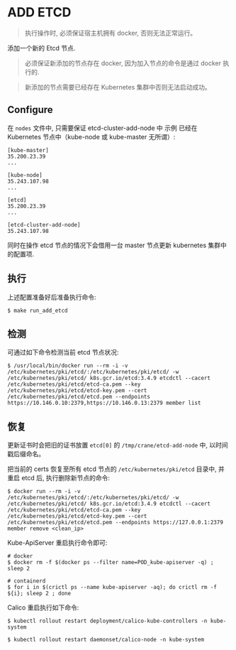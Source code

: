 # ADD ETCD

> 执行操作时, 必须保证宿主机拥有 docker, 否则无法正常运行。

添加一个新的 Etcd 节点.

> 必须保证新添加的节点存在 docker, 因为加入节点的命令是通过 docker 执行的.

> 新添加的节点需要已经存在 Kubernetes 集群中否则无法启动成功。

## Configure

在 `nodes` 文件中, 只需要保证 etcd-cluster-add-node 中 示例 已经在 Kubernetes 节点中（kube-node 或 kube-master 无所谓）: 

```
[kube-master]
35.200.23.39
...

[kube-node]
35.243.107.98
...

[etcd]
35.200.23.39
...

[etcd-cluster-add-node]
35.243.107.98
```

同时在操作 etcd 节点的情况下会借用一台 master 节点更新 kubernetes 集群中的配置项.

## 执行

上述配置准备好后准备执行命令:

```
$ make run_add_etcd
```

## 检测

可通过如下命令检测当前 etcd 节点状况:

```
$ /usr/local/bin/docker run --rm -i -v /etc/kubernetes/pki/etcd/:/etc/kubernetes/pki/etcd/ -w /etc/kubernetes/pki/etcd/ k8s.gcr.io/etcd:3.4.9 etcdctl --cacert /etc/kubernetes/pki/etcd/etcd-ca.pem --key /etc/kubernetes/pki/etcd/etcd-key.pem --cert /etc/kubernetes/pki/etcd/etcd.pem --endpoints https://10.146.0.10:2379,https://10.146.0.13:2379 member list
```

## 恢复

更新证书时会把旧的证书放置 `etcd[0]` 的 `/tmp/crane/etcd-add-node` 中, 以时间戳后缀命名。

把当前的 certs 恢复至所有 etcd 节点的 `/etc/kubernetes/pki/etcd` 目录中, 并重启 etcd 后, 执行删除新节点的命令:

```
$ docker run --rm -i -v /etc/kubernetes/pki/etcd/:/etc/kubernetes/pki/etcd/ -w /etc/kubernetes/pki/etcd/ k8s.gcr.io/etcd:3.4.9 etcdctl --cacert /etc/kubernetes/pki/etcd/etcd-ca.pem --key /etc/kubernetes/pki/etcd/etcd-key.pem --cert /etc/kubernetes/pki/etcd/etcd.pem --endpoints https://127.0.0.1:2379 member remove <clean_ip>
```

Kube-ApiServer 重启执行命令即可:

```
# docker
$ docker rm -f $(docker ps --filter name=POD_kube-apiserver -q) ; sleep 2

# containerd
$ for i in $(crictl ps --name kube-apiserver -aq); do crictl rm -f ${i}; sleep 2 ; done
```

Calico 重启执行如下命令:

```
$ kubectl rollout restart deployment/calico-kube-controllers -n kube-system

$ kubectl rollout restart daemonset/calico-node -n kube-system
```